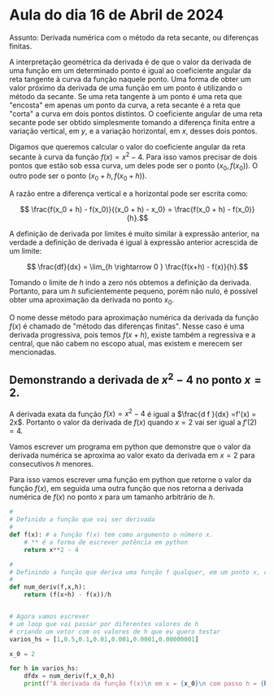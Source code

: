 # Aula do dia 16 de Abril de 2024 

Assunto: Derivada numérica com o método da reta secante, ou diferenças finitas. 


A interpretação geométrica da derivada é de que o valor da derivada de uma função em um determinado ponto é igual ao coeficiente angular da reta tangente à curva da função naquele ponto.
Uma forma de obter um valor próximo da derivada de uma função em um ponto é utilizando o método da secante. 
Se uma reta tangente à um ponto é uma reta que "encosta" em apenas um ponto da curva, a reta secante é a reta que "corta" a curva em dois pontos distintos. 
O coeficiente angular de uma reta secante pode ser obtido simplesmente tomando a diferença finita entre a variação vertical, em $y$, e a variação horizontal, em $x$, desses dois pontos.

Digamos que queremos calcular o valor do coeficiente angular da reta secante à curva da função $f(x) = x^2 - 4$. 
Para isso vamos precisar de dois pontos que estão sob essa curva, um deles pode ser o ponto $(x_0,f(x_0))$. O outro pode ser o ponto $(x_0 + h, f(x_0 + h))$. 

A razão entre a diferença vertical e a horizontal pode ser escrita como:

$$ \frac{f(x_0 + h) - f(x_0)}{(x_0 + h) - x_0} = \frac{f(x_0 + h) - f(x_0)}{h}.$$

A definição de derivada por limites é muito similar à expressão anterior, na verdade a definição de derivada é igual à expressão anterior acrescida de um limite:

$$ \frac{df}{dx} = \lim_{h \rightarrow 0 } \frac{f(x+h) - f(x)}{h}.$$

Tomando o limite de $h$ indo a zero nós obtemos a definição da derivada. 
Portanto, para um $h$ suficientemente pequeno, porém não nulo, é possível obter uma aproximação da derivada no ponto $x_0$. 


O nome desse método para aproximação numérica da derivada da função $f(x)$ é chamado de "método das diferenças finitas".
Nesse caso é uma derivada progressiva, pois temos $f(x+h)$, existe também a regressiva e a central, que não cabem no escopo atual, mas existem e merecem ser mencionadas. 



## Demonstrando a derivada de $x^2 -4$ no ponto $x = 2$. 

A derivada exata da função $f(x) = x^2 -4$ é igual a $\frac{d f }{dx} =f'(x) = 2x$. 
Portanto o valor da derivada de $f(x)$ quando $x = 2$ vai ser igual a $f'(2)=4$. 


Vamos escrever um programa em python que demonstre que o valor da derivada numérica se aproxima ao valor exato da derivada em $x=2$ para consecutivos $h$ menores. 

Para isso vamos escrever uma função em python que retorne o valor da função $f(x)$, em seguida uma outra função que nos retorna a derivada numérica de $f(x)$ no ponto $x$ para um tamanho arbitrário de $h$. 

```python 
# 
# Definido a função que vai ser derivada 
# 
def f(x): # a função f(x) tem como argumento o número x. 
    # ** é a forma de escrever potência em python
    return x**2 - 4  

# 
# Definindo a função que deriva uma função f qualquer, em um ponto x, com um passo h. 
# 
def num_deriv(f,x,h):
    return (f(x+h) - f(x))/h


# Agora vamos escrever 
# um loop que vai passar por diferentes valores de h 
# criando um vetor com os valores de h que eu quero testar 
varios_hs = [1,0.5,0.1,0.01,0.001,0.0001,0.00000001]

x_0 = 2

for h in varios_hs:
    dfdx = num_deriv(f,x_0,h)
    print(f"A derivada da função f(x)\n em x = {x_0}\n com passo h = {h}\n é dfdx = {dfdx}")
```

